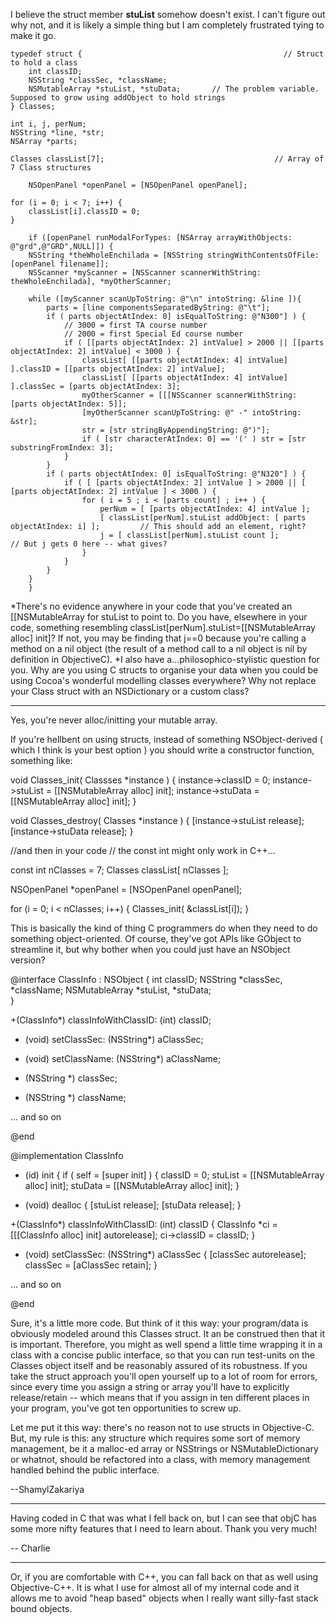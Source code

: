 I believe the struct member **stuList** somehow doesn't exist.  I can't figure out why not, and it is likely a simple thing but I am completely frustrated tying to make it go.

    
	typedef struct {                                             // Struct to hold a class
		int classID;
		NSString *classSec, *className;
		NSMutableArray *stuList, *stuData;       // The problem variable.  Supposed to grow using addObject to hold strings
	} Classes;
	
	int i, j, perNum;
	NSString *line, *str;
	NSArray *parts;
	
	Classes classList[7];                                      // Array of 7 Class structures

        NSOpenPanel *openPanel = [NSOpenPanel openPanel];

	for (i = 0; i < 7; i++) {
		classList[i].classID = 0;
	}

        if ([openPanel runModalForTypes: [NSArray arrayWithObjects: @"grd",@"GRD",NULL]]) {
		NSString *theWholeEnchilada = [NSString stringWithContentsOfFile: [openPanel filename]]; 
		NSScanner *myScanner = [NSScanner scannerWithString: theWholeEnchilada], *myOtherScanner;
		
		while ([myScanner scanUpToString: @"\n" intoString: &line ]){ 
			parts = [line componentsSeparatedByString: @"\t"];
			if ( parts objectAtIndex: 0] isEqualToString: @"N300"] ) {
				// 3000 = first TA course number
				// 2000 = first Special Ed course number
				if ( [[parts objectAtIndex: 2] intValue] > 2000 || [[parts objectAtIndex: 2] intValue] < 3000 ) {
					classList[ [[parts objectAtIndex: 4] intValue] ].classID = [[parts objectAtIndex: 2] intValue];
					classList[ [[parts objectAtIndex: 4] intValue] ].classSec = [parts objectAtIndex: 3];
					myOtherScanner = [[[NSScanner scannerWithString: [parts objectAtIndex: 5]];
					[myOtherScanner scanUpToString: @" -" intoString: &str];
					str = [str stringByAppendingString: @")"];
					if ( [str characterAtIndex: 0] == '(' ) str = [str substringFromIndex: 3];
				}
			}
			if ( parts objectAtIndex: 0] isEqualToString: @"N320"] ) {
				if ( [ [parts objectAtIndex: 2] intValue ] > 2000 || [ [parts objectAtIndex: 2] intValue ] < 3000 ) {
					for ( i = 5 ; i < [parts count] ; i++ ) {
						perNum = [ [parts objectAtIndex: 4] intValue ];
						[ classList[perNum].stuList addObject: [ parts objectAtIndex: i] ];         // This should add an element, right?
						j = [ classList[perNum].stuList count ];                                                 // But j gets 0 here -- what gives?
					}
				}
			}
		}
        }




*There's no evidence anywhere in your code that you've created an [[NSMutableArray for     stuList to point to. Do you have, elsewhere in your code, something resembling     classList[perNum].stuList=[[NSMutableArray alloc] init]? If not, you may be finding that     j==0 because you're calling a method on a nil object (the result of a method call to a nil object is nil by definition in ObjectiveC).
*I also have a...philosophico-stylistic question for you. Why are you using C structs to organise your data when you could be using Cocoa's wonderful modelling classes everywhere? Why not replace your Class struct with an NSDictionary or a custom class?

----

Yes, you're never alloc/initting your mutable array.

If you're hellbent on using structs, instead of something NSObject-derived ( which I think is your best option ) you should write a constructor function, something like:

    

void Classes_init( Classses *instance )
{
  instance->classID = 0;
  instance->stuList = [[NSMutableArray alloc] init];
  instance->stuData = [[NSMutableArray alloc] init];
}

void Classes_destroy( Classes *instance )
{
  [instance->stuList release];
  [instance->stuData release];
}

//and then in your code
// the const int might only work in C++...

const int nClasses = 7;
Classes classList[ nClasses ];

NSOpenPanel *openPanel = [NSOpenPanel openPanel];

for (i = 0; i < nClasses; i++) {
  Classes_init( &classList[i]);
}



This is basically the kind of thing C programmers do when they need to do something object-oriented. Of course, they've got APIs like GObject to streamline it, but why bother when you could just have an NSObject version?

    

@interface ClassInfo : NSObject
{
  int classID;
  NSString *classSec, *className;
  NSMutableArray *stuList, *stuData;   
}

+(ClassInfo*) classInfoWithClassID: (int) classID;

- (void) setClassSec: (NSString*) aClassSec;
- (void) setClassName: (NSString*) aClassName;

- (NSString *) classSec;
- (NSString *) className;

... and so on

@end

@implementation ClassInfo

- (id) init {
  if ( self = [super init] )
  {
    classID = 0;
    stuList = [[NSMutableArray alloc] init];
    stuData = [[NSMutableArray alloc] init];
}

- (void) dealloc {
  [stuList release];
  [stuData release];
}

+(ClassInfo*) classInfoWithClassID: (int) classID
{
  ClassInfo *ci = [[[ClassInfo alloc] init] autorelease];
  ci->classID = classID;
}

- (void) setClassSec: (NSString*) aClassSec
{
  [classSec autorelease];
  classSec = [aClassSec retain];
}

... and so on

@end



Sure, it's a little more code. But think of it this way: your program/data is obviously modeled around this Classes struct. It an be construed then that it is important. Therefore, you might as well spend a little time wrapping it in a class with a concise public interface, so that you can run test-units on the Classes object itself and be reasonably assured of its robustness. If you take the struct approach you'll open yourself up to a lot of room for errors, since every time you assign a string or array you'll have to explicitly release/retain -- which means that if you assign in ten different places in your program, you've got ten opportunities to screw up.

Let me put it this way: there's no reason not to use structs in Objective-C. But, my rule is this: any structure which requires some sort of memory management, be it a malloc-ed array or NSStrings or NSMutableDictionary or whatnot, should be refactored into a class, with memory management handled behind the public interface.

--ShamylZakariya

----

Having coded in C that was what I fell back on, but I can see that objC has some more nifty features that I need to learn about.  Thank you very much!

-- Charlie

----
Or, if you are comfortable with C++, you can fall back on that as well using Objective-C++. It is what I use for almost all of my internal code and it allows me to avoid "heap based" objects when I really want silly-fast stack bound objects.
